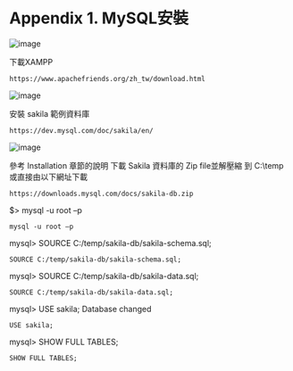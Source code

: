 # Appendix 1. MySQL安裝

![image](https://github.com/alexntwu/mysql/assets/1982325/72e239c7-db20-4bd7-820c-a6a30423205c)

下載XAMPP
```
https://www.apachefriends.org/zh_tw/download.html
```
![image](https://github.com/alexntwu/mysql/assets/1982325/d6b25219-52e4-4351-9800-0593a7042cd7)


安裝 sakila 範例資料庫
```
https://dev.mysql.com/doc/sakila/en/
```

![image](https://github.com/alexntwu/mysql/assets/1982325/7f64bff6-1620-444b-9cd8-2ee9d4e02365)

參考 Installation 章節的說明
下載 Sakila 資料庫的 Zip file並解壓縮 到 C:\temp
或直接由以下網址下載
```
https://downloads.mysql.com/docs/sakila-db.zip
```

$> mysql -u root –p
```
mysql -u root –p
```

mysql> SOURCE C:/temp/sakila-db/sakila-schema.sql; 
```
SOURCE C:/temp/sakila-db/sakila-schema.sql;
```
mysql> SOURCE C:/temp/sakila-db/sakila-data.sql;
```
SOURCE C:/temp/sakila-db/sakila-data.sql;
```

mysql> USE sakila; 
Database changed 
```
USE sakila;
```
mysql> SHOW FULL TABLES;
```
SHOW FULL TABLES;
```
